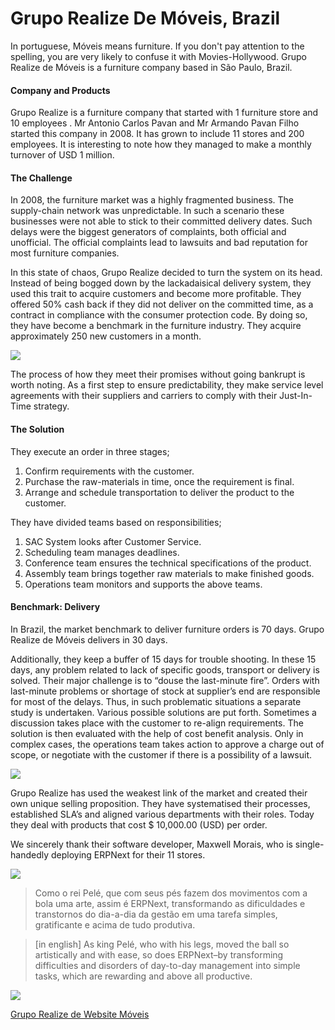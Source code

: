 # Grupo Realize De Móveis, Brazil

In portuguese, Móveis means furniture. If you don't pay attention to the
spelling, you are very likely to confuse it with Movies-Hollywood. Grupo
Realize de Móveis is a furniture company based in São Paulo, Brazil.

#### Company and Products

Grupo Realize is a furniture company that started with 1 furniture store and 10 employees . Mr Antonio Carlos Pavan and Mr Armando Pavan Filho started this company in 2008. It has grown to include 11 stores and 200 employees. It is interesting to note how they managed to make a monthly turnover of USD 1 million.

#### The Challenge

In 2008, the furniture market was a highly fragmented business. The
supply-chain network was unpredictable. In such a scenario these businesses
were not able to stick to their committed delivery dates. Such delays were the
biggest generators of complaints, both official and unofficial. The official
complaints lead to lawsuits and bad reputation for most furniture companies.

In this state of chaos, Grupo Realize decided to turn the system on its head.
Instead of being bogged down by the lackadaisical delivery system, they used
this trait to acquire customers and become more profitable. They offered 50%
cash back if they did not deliver on the committed time, as a contract in
compliance with the consumer protection code. By doing so, they have become a
benchmark in the furniture industry. They acquire approximately 250 new customers in a month.

![](http://frappe.io/files/grupo_kitchen.png)

The process of how they meet their promises without going bankrupt is worth
noting. As a first step to ensure predictability, they make service level
agreements with their suppliers and carriers to comply with their Just-In-Time
strategy.

#### The Solution

They execute an order in three stages;

1. Confirm requirements with the customer. 
1. Purchase the raw-materials in time, once the requirement is final.
1. Arrange and schedule transportation to deliver the product to the customer.

They have divided teams based on responsibilities;

  1. SAC System looks after Customer Service.
  2. Scheduling team manages deadlines.
  3. Conference team ensures the technical specifications of the product.
  4. Assembly team brings together raw materials to make finished goods.
  5. Operations team monitors and supports the above teams.

#### Benchmark: Delivery

In Brazil, the market benchmark to deliver furniture orders is 70 days. Grupo
Realize de Móveis delivers in 30 days.

Additionally, they keep a buffer of 15 days for trouble shooting. In these 15
days, any problem related to lack of specific goods, transport or delivery is
solved. Their major challenge is to “douse the last-minute fire”. Orders with
last-minute problems or shortage of stock at supplier’s end are responsible
for most of the delays. Thus, in such problematic situations a separate study
is undertaken. Various possible solutions are put forth. Sometimes a
discussion takes place with the customer to re-align requirements. The
solution is then evaluated with the help of cost benefit analysis. Only in
complex cases, the operations team takes action to approve a charge out of
scope, or negotiate with the customer if there is a possibility of a lawsuit.

![](http://frappe.io/files/grupo_room.jpg)

Grupo Realize has used the weakest link of the market and created their own
unique selling proposition. They have systematised their processes,
established SLA’s and aligned various departments with their roles. Today they
deal with products that cost $ 10,000.00 (USD) per order.

We sincerely thank their software developer, Maxwell Morais, who is single-
handedly deploying ERPNext for their 11 stores.

![](assets/erpnext_com/images/stories/max_morais.jpg)

> Como o rei Pelé, que com seus pés fazem dos movimentos com a bola uma arte,
assim é ERPNext, transformando as dificuldades e transtornos do dia-a-dia da
gestão em uma tarefa simples, gratificante e acima de tudo produtiva.


> [in english] As king Pelé, who with his legs, moved the ball so artistically
and with ease, so does ERPNext–by transforming difficulties and disorders of
day-to-day management into simple tasks, which are rewarding and above all
productive.

![](http://frappe.io/files/realize_logo.png)

[Grupo Realize de Website Móveis](http://www.gruporealizemoveis.com.br/)

